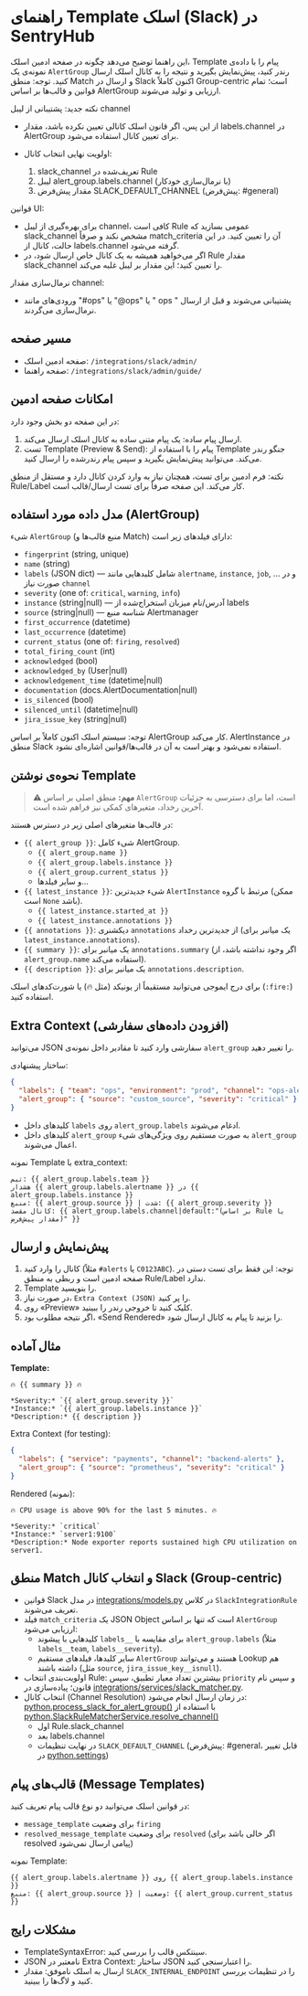 # راهنمای Template اسلک (Slack) در SentryHub

این راهنما توضیح می‌دهد چگونه در صفحه ادمین اسلک، Template پیام را با داده‌ی نمونه‌ی یک `AlertGroup` رندر کنید، پیش‌نمایش بگیرید و نتیجه را به کانال اسلک ارسال کنید.
توجه: منطق Match و ارسال در Slack اکنون کاملاً Group-centric است؛ تمام قوانین و قالب‌ها بر اساس AlertGroup ارزیابی و تولید می‌شوند.

نکته جدید: پشتیبانی از لیبل channel

- از این پس، اگر قانون اسلک کانالی تعیین نکرده باشد، مقدار labels.channel در AlertGroup برای تعیین کانال استفاده می‌شود.
- اولویت نهایی انتخاب کانال:

  1. slack_channel تعریف‌شده در Rule
  2. لیبل alert_group.labels.channel (با نرمال‌سازی خودکار)
  3. مقدار پیش‌فرض SLACK_DEFAULT_CHANNEL (پیش‌فرض: #general)

قوانین UI:

- برای بهره‌گیری از لیبل channel، کافی است Rule عمومی بسازید که slack_channel مشخص نکند و صرفاً match_criteria آن را تعیین کنید. در این حالت، کانال از labels.channel گرفته می‌شود.
- اگر می‌خواهید همیشه به یک کانال خاص ارسال شود، در Rule مقدار slack_channel را تعیین کنید؛ این مقدار بر لیبل غلبه می‌کند.

نرمال‌سازی مقدار channel:
- ورودی‌های مانند "#ops" یا "@ops" یا " ops " پشتیبانی می‌شوند و قبل از ارسال نرمال‌سازی می‌گردند.

## مسیر صفحه
- صفحه ادمین اسلک: `/integrations/slack/admin/`
- صفحه راهنما: `/integrations/slack/admin/guide/`

## امکانات صفحه ادمین
در این صفحه دو بخش وجود دارد:
1. ارسال پیام ساده: یک پیام متنی ساده به کانال اسلک ارسال می‌کند.
2. تست Template (Preview & Send): پیام را با استفاده از Template جنگو رندر می‌کند. می‌توانید پیش‌نمایش بگیرید و سپس پیام رندرشده را ارسال کنید.

نکته: فرم ادمین برای تست، همچنان نیاز به وارد کردن کانال دارد و مستقل از منطق Rule/Label کار می‌کند. این صفحه صرفاً برای تست ارسال/قالب است.

## مدل داده مورد استفاده (AlertGroup)
شیء `AlertGroup` (منبع قالب‌ها و Match) دارای فیلدهای زیر است:

- `fingerprint` (string, unique)
- `name` (string)
- `labels` (JSON dict) — شامل کلیدهایی مانند `alertname`, `instance`, `job`, ... و در صورت نیاز `channel`
- `severity` (one of: `critical`, `warning`, `info`)
- `instance` (string|null) — آدرس/نام میزبان استخراج‌شده از labels
- `source` (string|null) — شناسه منبع Alertmanager
- `first_occurrence` (datetime)
- `last_occurrence` (datetime)
- `current_status` (one of: `firing`, `resolved`)
- `total_firing_count` (int)
- `acknowledged` (bool)
- `acknowledged_by` (User|null)
- `acknowledgement_time` (datetime|null)
- `documentation` (docs.AlertDocumentation|null)
- `is_silenced` (bool)
- `silenced_until` (datetime|null)
- `jira_issue_key` (string|null)

توجه: سیستم اسلک اکنون کاملاً بر اساس AlertGroup کار می‌کند. AlertInstance در منطق Slack استفاده نمی‌شود و بهتر است به آن در قالب‌ها/قوانین اشاره‌ای نشود.

## نحوه‌ی نوشتن Template
> **⚠️ مهم:** منطق اصلی بر اساس `AlertGroup` است، اما برای دسترسی به جزئیات آخرین رخداد، متغیرهای کمکی نیز فراهم شده است.

در قالب‌ها متغیرهای اصلی زیر در دسترس هستند:

- `{{ alert_group }}`: شیء کامل AlertGroup.
  - `{{ alert_group.name }}`
  - `{{ alert_group.labels.instance }}`
  - `{{ alert_group.current_status }}`
  - و سایر فیلدها...
- `{{ latest_instance }}`: شیء جدیدترین `AlertInstance` مرتبط با گروه (ممکن است `None` باشد).
  - `{{ latest_instance.started_at }}`
  - `{{ latest_instance.annotations }}`
- `{{ annotations }}`: دیکشنری `annotations` از جدیدترین رخداد (یک میانبر برای `latest_instance.annotations`).
- `{{ summary }}`: یک میانبر برای `annotations.summary` (اگر وجود نداشته باشد، از `alert_group.name` استفاده می‌کند).
- `{{ description }}`: یک میانبر برای `annotations.description`.

برای درج ایموجی می‌توانید مستقیماً از یونیکد (مثل 🔥) یا شورت‌کدهای اسلک (`:fire:`) استفاده کنید.

## Extra Context (افزودن داده‌های سفارشی)
می‌توانید JSON سفارشی وارد کنید تا مقادیر داخل نمونه‌ی `alert_group` را تغییر دهید.

ساختار پیشنهادی:
```json
{
  "labels": { "team": "ops", "environment": "prod", "channel": "ops-alerts" },
  "alert_group": { "source": "custom_source", "severity": "critical" }
}
```
- کلیدهای داخل `labels` روی `alert_group.labels` ادغام می‌شوند.
- کلیدهای داخل `alert_group` به صورت مستقیم روی ویژگی‌های شیء `alert_group` اعمال می‌شوند.

نمونه Template با extra_context:
```
تیم: {{ alert_group.labels.team }}
هشدار {{ alert_group.labels.alertname }} در {{ alert_group.labels.instance }}
منبع: {{ alert_group.source }} | شدت: {{ alert_group.severity }}
کانال مقصد: {{ alert_group.labels.channel|default:"(بر اساس Rule یا مقدار پیش‌فرض)" }}
```

## پیش‌نمایش و ارسال
1. کانال را وارد کنید (مثلاً `#alerts` یا `C0123ABC`). توجه: این فقط برای تست دستی در صفحه ادمین است و ربطی به منطق Rule/Label ندارد.
2. Template را بنویسید.
3. در صورت نیاز، `Extra Context (JSON)` را پر کنید.
4. روی «Preview» کلیک کنید تا خروجی رندر را ببینید.
5. اگر نتیجه مطلوب بود، «Send Rendered» را بزنید تا پیام به کانال ارسال شود.

## مثال آماده
**Template:**
```django
🔥 {{ summary }} 🔥

*Severity:* `{{ alert_group.severity }}`
*Instance:* `{{ alert_group.labels.instance }}`
*Description:* {{ description }}
```
Extra Context (for testing):
```json
{
  "labels": { "service": "payments", "channel": "backend-alerts" },
  "alert_group": { "source": "prometheus", "severity": "critical" }
}
```
Rendered (نمونه):
```
🔥 CPU usage is above 90% for the last 5 minutes. 🔥

*Severity:* `critical`
*Instance:* `server1:9100`
*Description:* Node exporter reports sustained high CPU utilization on server1.
```

## منطق Match و انتخاب کانال Slack (Group-centric)
- قوانین Slack در مدل [integrations/models.py](integrations/models.py:80) در کلاس `SlackIntegrationRule` تعریف می‌شوند.
- فیلد `match_criteria` یک JSON Object است که تنها بر اساس `AlertGroup` ارزیابی می‌شود:
  - کلیدهایی با پیشوند `labels__` برای مقایسه با `alert_group.labels` (مثلاً `labels__team`, `labels__severity`).
  - سایر کلیدها، فیلدهای مستقیم `AlertGroup` هستند و می‌توانند Lookup هم داشته باشند (مثل `source`, `jira_issue_key__isnull`).
- اولویت‌بندی انتخاب Rule: بیشترین تعداد معیار تطبیق، سپس `priority` و سپس نام قانون؛ پیاده‌سازی در [integrations/services/slack_matcher.py](integrations/services/slack_matcher.py:11).
- انتخاب کانال (Channel Resolution) در زمان ارسال انجام می‌شود: [python.process_slack_for_alert_group()](integrations/tasks.py:283) با استفاده از [python.SlackRuleMatcherService.resolve_channel()](integrations/services/slack_matcher.py:45)
  - اول Rule.slack_channel
  - بعد labels.channel
  - در نهایت تنظیمات `SLACK_DEFAULT_CHANNEL` (پیش‌فرض: #general، قابل تغییر در [python.settings](sentryHub/settings.py:288))

## قالب‌های پیام (Message Templates)
در قوانین اسلک می‌توانید دو نوع قالب پیام تعریف کنید:
- `message_template` برای وضعیت `firing`
- `resolved_message_template` برای وضعیت `resolved` (اگر خالی باشد برای resolved پیامی ارسال نمی‌شود)

نمونه Template:
```
{{ alert_group.labels.alertname }} روی {{ alert_group.labels.instance }}
منبع: {{ alert_group.source }} | وضعیت: {{ alert_group.current_status }}
```

## مشکلات رایج
- TemplateSyntaxError: سینتکس قالب را بررسی کنید.
- JSON نامعتبر در Extra Context: ساختار JSON را اعتبارسنجی کنید.
- ارسال به اسلک ناموفق: مقدار `SLACK_INTERNAL_ENDPOINT` را در تنظیمات بررسی کنید و لاگ‌ها را ببینید.
